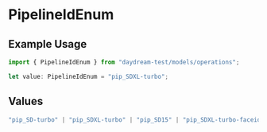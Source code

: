 # PipelineIdEnum

## Example Usage

```typescript
import { PipelineIdEnum } from "daydream-test/models/operations";

let value: PipelineIdEnum = "pip_SDXL-turbo";
```

## Values

```typescript
"pip_SD-turbo" | "pip_SDXL-turbo" | "pip_SD15" | "pip_SDXL-turbo-faceid"
```